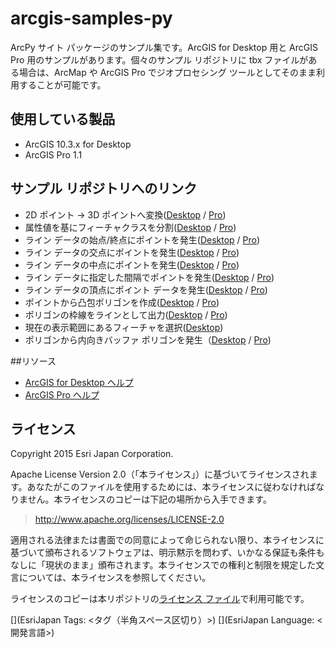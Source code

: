 # arcgis-samples-py

ArcPy サイト パッケージのサンプル集です。ArcGIS for Desktop 用と ArcGIS Pro 用のサンプルがあります。個々のサンプル リポジトリに tbx ファイルがある場合は、ArcMap や ArcGIS Pro でジオプロセシング ツールとしてそのまま利用することが可能です。

## 使用している製品

* ArcGIS 10.3.x for Desktop
* ArcGIS Pro 1.1

## サンプル リポジトリへのリンク

- 2D ポイント → 3D ポイントへ変換([Desktop](./Desktop/data_source/2dto3d_point) / [Pro](./Pro/data_source/2dto3d_point))
- 属性値を基にフィーチャクラスを分割([Desktop](./Desktop/data_source/split_featureclass) / [Pro](./Pro/data_source/split_featureclass))
- ライン データの始点/終点にポイントを発生([Desktop](./Desktop/geometry/from_line/add_firstlastpoint) / [Pro](./Pro/geometry/from_line/add_firstlastpoint))
- ライン データの交点にポイントを発生([Desktop](./Desktop/geometry/from_line/add_junctionpoint) / [Pro](./Pro/geometry/from_line/add_junctionpoint))
- ライン データの中点にポイントを発生([Desktop](./Desktop/geometry/from_line/add_midpoint) / [Pro](./Pro/geometry/from_line/add_midpoint))
- ライン データに指定した間隔でポイントを発生([Desktop](./Desktop/geometry/from_line/add_point_interval) / [Pro](./Pro/geometry/from_line/add_point_interval))
- ライン データの頂点にポイント データを発生([Desktop](./Desktop/geometry/from_line/vertextopoint) / [Pro](./Pro/geometry/from_line/vertextopoint))
- ポイントから凸包ポリゴンを作成([Desktop](./Desktop/geometry/from_point/create_convexhull) / [Pro](./Pro/geometry/from_point/create_convexhull))
- ポリゴンの枠線をラインとして出力([Desktop](./Desktop/geometry/from_polygon/polygon_to_line) / [Pro](./Pro/geometry/from_polygon/polygon_to_line))
- 現在の表示範囲にあるフィーチャを選択([Desktop](./Desktop/mapping/select_by_extent))
- ポリゴンから内向きバッファ ポリゴンを発生（[Desktop](./Desktop/geometry/from_polygon/create_inside_buffer) / [Pro](./Pro/geometry/from_polygon/create_inside_buffer))


##リソース
* [ArcGIS for Desktop ヘルプ](http://desktop.arcgis.com/ja/desktop/latest/analyze/arcpy/what-is-arcpy-.htm)
* [ArcGIS Pro ヘルプ](http://pro.arcgis.com/ja/pro-app/arcpy/main/arcgis-pro-arcpy-reference.htm)

## ライセンス
Copyright 2015 Esri Japan Corporation.

Apache License Version 2.0（「本ライセンス」）に基づいてライセンスされます。あなたがこのファイルを使用するためには、本ライセンスに従わなければなりません。本ライセンスのコピーは下記の場所から入手できます。

> http://www.apache.org/licenses/LICENSE-2.0

適用される法律または書面での同意によって命じられない限り、本ライセンスに基づいて頒布されるソフトウェアは、明示黙示を問わず、いかなる保証も条件もなしに「現状のまま」頒布されます。本ライセンスでの権利と制限を規定した文言については、本ライセンスを参照してください。

ライセンスのコピーは本リポジトリの[ライセンス ファイル](./LICENSE)で利用可能です。

[](EsriJapan Tags: <タグ（半角スペース区切り）>)
[](EsriJapan Language: <開発言語>)

